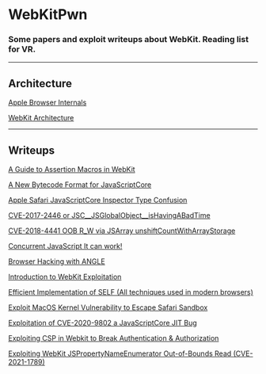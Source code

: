 # WebKitPwn
### Some papers and exploit writeups about WebKit. Reading list for VR.
---

## Architecture

[Apple Browser Internals](https://github.com/sploitem/WebKitPwn/blob/main/files/Apple%20Browser%20Internals.pdf)

[WebKit Architecture](https://github.com/sploitem/WebKitPwn/blob/main/files/WebKit%20Architecture.pdf)

---

## Writeups

[A Guide to Assertion Macros in WebKit](https://github.com/sploitem/WebKitPwn/blob/main/files/A%20Guide%20to%20Assertion%20Macros%20in%20WebKit%20_%20WebKit.pdf)

[A New Bytecode Format for JavaScriptCore](https://github.com/sploitem/WebKitPwn/blob/main/files/A%20New%20Bytecode%20Format%20for%20JavaScriptCore%20_%20WebKit.pdf)

[Apple Safari JavaScriptCore Inspector Type Confusion](https://github.com/sploitem/WebKitPwn/blob/main/files/Apple%20Safari%20JavaScriptCore%20Inspector%20Type%20Confusion%20-%20SSD%20Secure%20Disclosure.pdf)

[CVE-2017-2446 or JSC__JSGlobalObject__isHavingABadTime](https://github.com/sploitem/WebKitPwn/blob/main/files/CVE-2017-2446%20or%20JSC__JSGlobalObject__isHavingABadTime_.pdf)

[CVE-2018-4441 OOB R_W via JSArray unshiftCountWithArrayStorage](https://github.com/sploitem/WebKitPwn/blob/main/files/CVE-2018-4441%20OOB%20R_W%20via%20JSArray%20unshiftCountWithArrayStorage%20(WebKit).pdf)

[Concurrent JavaScript It can work!](https://github.com/sploitem/WebKitPwn/blob/main/files/Concurrent%20JavaScript_%20It%20can%20work!%20_%20WebKit.pdf)

[Browser Hacking with ANGLE](https://github.com/sploitem/WebKitPwn/blob/main/files/D2T1%20-%20Browser%20Hacking%20with%20ANGLE%20-%20Jeonghoon%20Shin.pdf)

[Introduction to WebKit Exploitation](https://github.com/sploitem/WebKitPwn/blob/main/files/D4%20TRACK%203%20-%20Introduction%20to%20WebKit%20Exploitation%20-%20Prateek%20Gianchandani.pdf)

[Efficient Implementation of SELF (All techniques used in modern browsers)](https://github.com/sploitem/WebKitPwn/blob/main/files/Efficient%20Implementation%20of%20SELF.pdf)

[Exploit MacOS Kernel Vulnerability to Escape Safari Sandbox](https://github.com/sploitem/WebKitPwn/blob/main/files/Exploit%20MacOS%20Kernel%20Vulnerability%20to%20Escape%20Safari%20Sandbox%20-%20360%20%E6%A0%B8%E5%BF%83%E5%AE%89%E5%85%A8%E6%8A%80%E6%9C%AF%E5%8D%9A%E5%AE%A2.pdf)

[Exploitation of CVE-2020-9802 a JavaScriptCore JIT Bug](https://github.com/sploitem/WebKitPwn/blob/main/files/Exploitation%20of%20CVE-2020-9802_%20a%20JavaScriptCore%20JIT%20Bug%20-%20shxdow.pdf)

[Exploiting CSP in Webkit to Break Authentication & Authorization](https://github.com/sploitem/WebKitPwn/blob/main/files/Exploiting%20CSP%20in%20Webkit%20to%20Break%20Authentication%20%26%20Authorization.pdf)

[Exploiting WebKit JSPropertyNameEnumerator Out-of-Bounds Read (CVE-2021-1789)](https://github.com/sploitem/WebKitPwn/blob/main/files/Exploiting%20WebKit%20JSPropertyNameEnumerator%20Out-of-Bounds%20Read%20(CVE-2021-1789).pdf)

[]()

[]()

[]()

[]()

[]()

[]()

[]()

[]()

[]()

[]()

[]()

[]()

[]()

[]()

[]()

[]()

[]()

[]()

[]()

[]()

[]()

[]()

[]()

[]()

[]()

[]()

[]()

[]()

[]()

[]()

[]()

[]()

[]()

[]()

[]()

[]()

[]()

[]()

[]()

[]()

[]()

[]()

[]()

[]()

